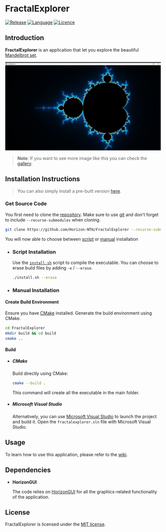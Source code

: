 # FractalExplorer

[![Release](https://img.shields.io/badge/Release-v3.0-blueviolet)](https://github.com/Horizon-NTH/FractalExplorer/releases)
[![Language](https://img.shields.io/badge/Language-C%2B%2B-0052cf)](https://en.wikipedia.org/wiki/C++)
[![Licence](https://img.shields.io/badge/License-MIT-yellow.svg)](LICENSE)

## Introduction

**FractalExplorer** is an application that let you explore the beautiful [Mandelbrot set](https://en.wikipedia.org/wiki/Mandelbrot_set).

![Mandelbrot set](https://github.com/Horizon-NTH/FractalExplorer/blob/master/assets/screenshots/mandelbrot0.png)

> **Note**: If you want to see more image like this you can check the [gallery](https://github.com/Horizon-NTH/FractalExplorer/wiki/Gallery).

## Installation Instructions

> You can also simply install a pre-built version [here](https://github.com/Horizon-NTH/FractalExplorer/releases).

### Get Source Code

You first need to clone the [repository](https://github.com/Horizon-NTH/FractalExplorer). Make sure to use [git](https://git-scm.com) and don't forget to include `--recurse-submodules` when cloning.

```bash
git clone https://github.com/Horizon-NTH/FractalExplorer --recurse-submodules
```

You will now able to choose between [script](#script-installation) or [manual](#manual-installation) installation

- ### Script Installation

  Use the [`install.sh`](https://github.com/Horizon-NTH/FractalExplorer/blob/master/install.sh) script to compile the executable. You can choose to erase build files by adding `-e` / `--erase`.

  ```bash
  ./install.sh --erase
  ```

- ### Manual Installation

#### Create Build Environment

  Ensure you have [CMake](https://cmake.org/) installed. Generate the build environment using CMake. 

  ```bash
  cd FractalExplorer
  mkdir build && cd build
  cmake ..
  ```

#### Build

- ##### CMake

    Build directly using CMake:

    ```bash
    cmake --build .
    ```

    This command will create all the executable in the main folder.

- ##### Microsoft Visual Studio

    Alternatively, you can use [Microsoft Visual Studio](https://visualstudio.microsoft.com/) to launch the project and build it. Open the `fractalexplorer.sln` file with Microsoft Visual Studio.

## Usage

To learn how to use this application, please refer to the [wiki](https://github.com/Horizon-NTH/FractalExplorer/wiki).

## Dependencies

- **HorizonGUI**

    The code relies on [HorizonGUI](https://github.com/Horizon-NTH/HorizonGUI) for all the graphics-related functionality of the application.

## License

FractalExplorer is licensed under the [MIT license](https://github.com/Horizon-NTH/FractalExplorer/blob/master/LICENSE).
